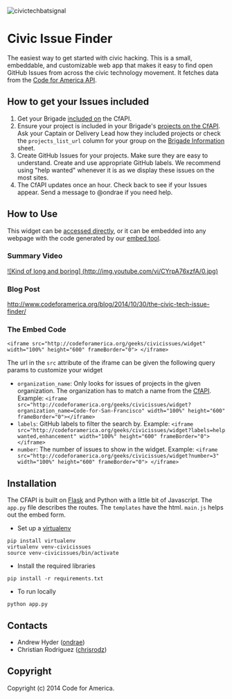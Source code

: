 ![civictechbatsignal](https://cloud.githubusercontent.com/assets/595778/4911749/f48acede-6492-11e4-9134-16ee771fb238.jpg)

Civic Issue Finder
=====

The easiest way to get started with civic hacking.
This is a small, embeddable, and customizable web app that makes it easy to find open GitHub Issues from across the civic technology movement. It fetches data from the [Code for America API](http://codeforamerica.org/api).

## How to get your Issues included
1. Get your Brigade [included on](https://github.com/codeforamerica/cfapi#how-to-add-your-brigade-to-the-api) the CfAPI.
2. Ensure your project is included in your Brigade's [projects on the CfAPI](http://codeforamerica.org/api/projects). Ask your Captain or Delivery Lead how they included projects or check the `projects_list_url` column for your group on the [Brigade Information](https://docs.google.com/a/codeforamerica.org/spreadsheet/ccc?key=0ArHmv-6U1drqdGNCLWV5Q0d5YmllUzE5WGlUY3hhT2c&usp=drive_web#gid=0) sheet.
3. Create GitHub Issues for your projects. Make sure they are easy to understand. Create and use appropriate GitHub labels. We recommend using "help wanted" whenever it is as we display these issues on the most sites.
4. The CfAPI updates once an hour. Check back to see if your Issues appear. Send a message to @ondrae if you need help.

## How to Use

This widget can be [accessed directly](http://www.codeforamerica.org/geeks/civicissues/widget), or it can be embedded into any webpage with the code generated by our [embed tool](http://www.codeforamerica.org/geeks/civicissues/embed).

### Summary Video
[![Kind of long and boring]
(http://img.youtube.com/vi/CYrpA76xzfA/0.jpg)](https://www.youtube.com/watch?v=CYrpA76xzfA&t=15m05s)

### Blog Post
http://www.codeforamerica.org/blog/2014/10/30/the-civic-tech-issue-finder/

### The Embed Code

`<iframe src="http://codeforamerica.org/geeks/civicissues/widget" width="100%" height="600" frameBorder="0"> </iframe>`

The url in the `src` attribute of the iframe can be given the following query params to customize your widget

* `organization_name`: Only looks for issues of projects in the given organization. The organization has to match a name from the [CfAPI](http://codeforamerica.org/api/organizations).
Example: `<iframe src="http://codeforamerica.org/geeks/civicissues/widget?organization_name=Code-for-San-Francisco" width="100%" height="600" frameBorder="0"></iframe>`
* `labels`: GitHub labels to filter the search by.
Example: `<iframe src="http://codeforamerica.org/geeks/civicissues/widget?labels=help wanted,enhancement" width="100%" height="600" frameBorder="0"></iframe>`
* `number`: The number of issues to show in the widget.
Example: `<iframe src="http://codeforamerica.org/geeks/civicissues/widget?number=3" width="100%" height="600" frameBorder="0"> </iframe>`


## Installation

The CFAPI is built on [Flask](http://flask.pocoo.org/) and Python with a little bit of Javascript. The `app.py` file describes the routes. The `templates` have the html. `main.js` helps out the embed form.

* Set up a [virtualenv](https://pypi.python.org/pypi/virtualenv)

```
pip install virtualenv
virtualenv venv-civicissues
source venv-civicissues/bin/activate
```

* Install the required libraries

```
pip install -r requirements.txt
```

* To run locally

```
python app.py
```

Contacts
--------

* Andrew Hyder ([ondrae](https://github.com/ondrae))
* Christian Rodriguez ([chrisrodz](https://github.com/chrisrodz))

Copyright
---------

Copyright (c) 2014 Code for America.
